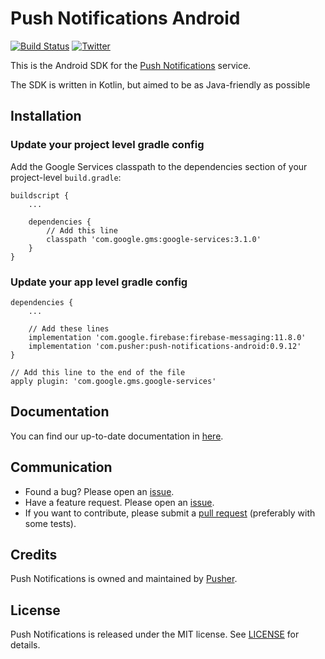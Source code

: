 # Push Notifications Android 

[![Build Status](https://www.bitrise.io/app/45610b9746e396f5/status.svg?token=OsxReMr5vbhXk7Y0wRuynQ&branch=master)](https://www.bitrise.io/app/45610b9746e396f5)
[![Twitter](https://img.shields.io/badge/twitter-@Pusher-blue.svg?style=flat)](http://twitter.com/Pusher)

This is the Android SDK for the [Push Notifications](https://pusher.com/push-notifications) service.

The SDK is written in Kotlin, but aimed to be as Java-friendly as possible

## Installation

### Update your project level gradle config

Add the Google Services classpath to the dependencies section of your project-level `build.gradle`:

```
buildscript {
    ...

    dependencies {
        // Add this line
        classpath 'com.google.gms:google-services:3.1.0'
    }
}
```

### Update your app level gradle config

```
dependencies {
    ...

    // Add these lines
    implementation 'com.google.firebase:firebase-messaging:11.8.0'
    implementation 'com.pusher:push-notifications-android:0.9.12'
}

// Add this line to the end of the file
apply plugin: 'com.google.gms.google-services'
```

## Documentation

You can find our up-to-date documentation in [here](https://docs.pusher.com/push-notifications/).

## Communication

- Found a bug? Please open an [issue](https://github.com/pusher/push-notifications-android/issues).
- Have a feature request. Please open an [issue](https://github.com/pusher/push-notifications-android/issues).
- If you want to contribute, please submit a [pull request](https://github.com/pusher/push-notifications-android/pulls) (preferably with some tests).

## Credits

Push Notifications is owned and maintained by [Pusher](https://pusher.com).

## License

Push Notifications is released under the MIT license. See [LICENSE](https://github.com/pusher/push-notifications-android/blob/master/LICENSE) for details.
